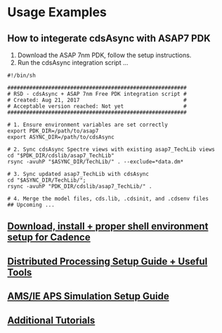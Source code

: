# Usage Examples #

## How to integerate cdsAsync with ASAP7 PDK ##
1. Download the ASAP 7nm PDK, follow the setup instructions. 
2. Run the cdsAsync integration script ...    
   
```shell
#!/bin/sh

#########################################################
# RSD - cdsAsync + ASAP 7nm Free PDK integration script #
# Created: Aug 21, 2017                                 #
# Acceptable version reached: Not yet                   #
#########################################################

# 1. Ensure environment variables are set correctly
export PDK_DIR=/path/to/asap7
export ASYNC_DIR=/path/to/cdsAsync

# 2. Sync cdsAsync Spectre views with existing asap7_TechLib views 
cd "$PDK_DIR/cdslib/asap7_TechLib"
rsync -avuhP "$ASYNC_DIR/TechLib/" . --exclude=*data.dm*

# 3. Sync updated asap7_TechLib with cdsAsync
cd "$ASYNC_DIR/TechLib/";
rsync -avuhP "PDK_DIR/cdslib/asap7_TechLib/" .

# 4. Merge the model files, cds.lib, .cdsinit, and .cdsenv files
## Upcoming ...
```

## [Download, install + proper shell environment setup for Cadence](Upcoming) ##

## [Distributed Processing Setup Guide + Useful Tools](Upcoming) ##

## [AMS/IE APS Simulation Setup Guide](Upcoming) ##

## [Additional Tutorials](Upcoming) ##


